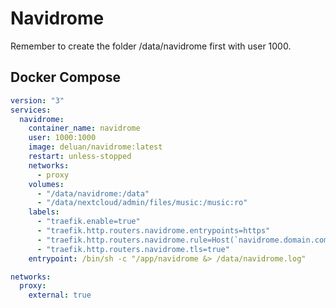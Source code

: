 # Navidrome

Remember to create the folder /data/navidrome first with user 1000.

## Docker Compose

```yml
version: "3"
services:
  navidrome:
    container_name: navidrome
    user: 1000:1000
    image: deluan/navidrome:latest
    restart: unless-stopped
    networks:
      - proxy
    volumes:
      - "/data/navidrome:/data"
      - "/data/nextcloud/admin/files/music:/music:ro"
    labels:
      - "traefik.enable=true"
      - "traefik.http.routers.navidrome.entrypoints=https"
      - "traefik.http.routers.navidrome.rule=Host(`navidrome.domain.com`)"
      - "traefik.http.routers.navidrome.tls=true"
    entrypoint: /bin/sh -c "/app/navidrome &> /data/navidrome.log"

networks:
  proxy:
    external: true
```
